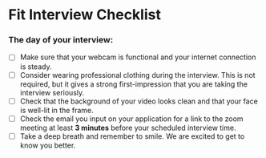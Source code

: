 # Fit  Interview Checklist
### The day of your interview:

- [ ] Make sure that your webcam is functional and your internet connection is steady.
- [ ] Consider wearing professional clothing during the interview. This is not required, but it gives a strong first-impression that you are taking the interview seriously.
- [ ] Check that the background of your video looks clean and that your face is well-lit in the frame.
- [ ] Check the email you input on your application for a link to the zoom meeting at least **3 minutes** before your scheduled interview time.
- [ ] Take a deep breath and remember to smile. We are excited to get to know you better.

[zoom]: https://www.zoom.us
[sf]: https://www.appacademy.io/immersive/dates?location=san-francisco
[ny]: https://www.appacademy.io/immersive/dates?location=new-york-city
[online]: https://www.appacademy.io/immersive/dates?location=online
[in-person-tuition]: https://s3-us-west-1.amazonaws.com/appacademy.io/Tuition+Plans.pdf
[online-tuition]: https://appacademy.zendesk.com/hc/en-us/articles/360010568013-What-is-the-cost-of-the-Full-Time-Plan-What-payment-options-do-I-have-
[faq]: https://appacademy.zendesk.com/hc/en-us
[aao]: https://open.appacademy.io/learn/full-stack-online/intro-to-programming/map-by-name
